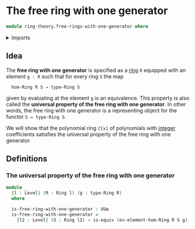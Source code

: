 # The free ring with one generator

```agda
module ring-theory.free-rings-with-one-generator where
```

<details><summary>Imports</summary>

```agda
open import foundation.equivalences
open import foundation.universe-levels

open import ring-theory.homomorphisms-rings
open import ring-theory.rings
```

</details>

## Idea

The **free ring with one generator** is specified as a
[ring](ring-theory.rings.md) `R` equipped with an element `g : R` such that for
every ring `S` the map

```text
  hom-Ring R S → type-Ring S
```

given by evaluating at the element `g` is an equivalence. This property is also
called the **universal property of the free ring with one generator**. In other
words, the free ring with one generator is a representing object for the functor
`S ↦ type-Ring S`.

We will show that the polynomial ring `ℤ[x]` of polynomials with
[integer](elementary-number-theory.ring-of-integers.md) coefficients satisfies
the universal property of the free ring with one generator.

## Definitions

### The universal property of the free ring with one generator

```agda
module _
  {l : Level} (R : Ring l) (g : type-Ring R)
  where

  is-free-ring-with-one-generator : UUω
  is-free-ring-with-one-generator =
    {l2 : Level} (S : Ring l2) → is-equiv (ev-element-hom-Ring R S g)
```
